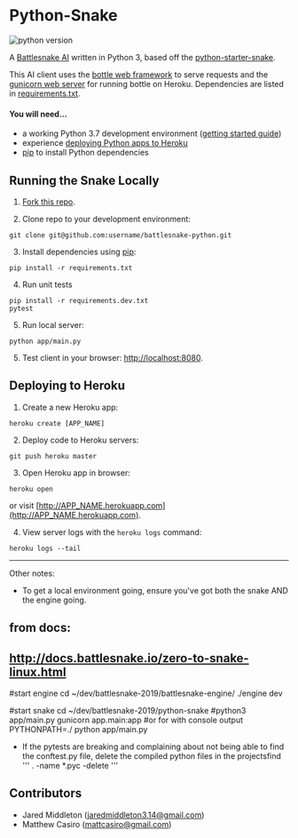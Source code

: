 # Python-Snake

![python version](https://img.shields.io/badge/Python-3.7.7-brightgreen.svg)

A [Battlesnake AI](http://battlesnake.io) written in Python 3, based off the [python-starter-snake](https://github.com/battlesnakeio/starter-snake-python).

This AI client uses the [bottle web framework](http://bottlepy.org/docs/dev/index.html) to serve requests and the [gunicorn web server](http://gunicorn.org/) for running bottle on Heroku. Dependencies are listed in [requirements.txt](requirements.txt).

#### You will need...

* a working Python 3.7 development environment ([getting started guide](http://hackercodex.com/guide/python-development-environment-on-mac-osx/))
* experience [deploying Python apps to Heroku](https://devcenter.heroku.com/articles/getting-started-with-python#introduction)
* [pip](https://pip.pypa.io/en/latest/installing.html) to install Python dependencies

## Running the Snake Locally

1) [Fork this repo](https://github.com/sendwithus/battlesnake-python/fork).

2) Clone repo to your development environment:
```
git clone git@github.com:username/battlesnake-python.git
```

3) Install dependencies using [pip](https://pip.pypa.io/en/latest/installing.html):
```
pip install -r requirements.txt
```

4) Run unit tests
```
pip install -r requirements.dev.txt
pytest
```

5) Run local server:
```
python app/main.py
```

5) Test client in your browser: [http://localhost:8080](http://localhost:8080).

## Deploying to Heroku

1) Create a new Heroku app:
```
heroku create [APP_NAME]
```

2) Deploy code to Heroku servers:
```
git push heroku master
```

3) Open Heroku app in browser:
```
heroku open
```
or visit [http://APP_NAME.herokuapp.com](http://APP_NAME.herokuapp.com).

4) View server logs with the `heroku logs` command:
```
heroku logs --tail
```

_______

Other notes:

* To get a local environment going, ensure you've got both the snake AND the engine going.
## from docs:
## http://docs.battlesnake.io/zero-to-snake-linux.html


#start engine
cd ~/dev/battlesnake-2019/battlesnake-engine/
./engine dev

#start snake
cd ~/dev/battlesnake-2019/python-snake
#python3 app/main.py
gunicorn app.main:app
#or for with console output
PYTHONPATH=./ python app/main.py



* If the pytests are breaking and complaining about not being able to find the conftest.py file, 
delete the compiled python files in the projectsfind 
'''
. -name \*.pyc -delete
'''







## Contributors

* Jared Middleton (<jaredmiddleton3.14@gmail.com>)
* Matthew Casiro (<mattcasiro@gmail.com>)
